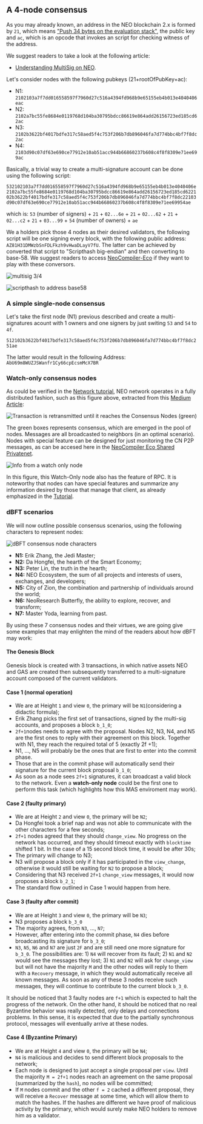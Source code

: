 ## A 4-node consensus

As you may already known, an address in the NEO blockchain 2.x is formed by `21`, which means ["Push 34 bytes on the evaluation stack"](https://github.com/neo-project/neo-vm/blob/f81c3039d5fb4417b3c1ad780378c7f92499964a/src/neo-vm/OpCode.cs#L144), the public key and `ac`, which is an opcode that invokes an script for checking witness of the address.

We suggest readers to take a look at the following article:

- [Understanding MultiSig on NEO](https://medium.com/neoresearch/understanding-multisig-on-neo-df9c9c1403b1).

Let's consider nodes with the following pubkeys (21+rootOfPubKey+ac):

- N1: `2102103a7f7dd016558597f7960d27c516a4394fd968b9e65155eb4b013e4040406eac`
- N2: `2102a7bc55fe8684e0119768d104ba30795bdcc86619e864add26156723ed185cd62ac`
- N3: `2102b3622bf4017bdfe317c58aed5f4c753f206b7db896046fa7d774bbc4bf7f8dc2ac`
- N4: `2103d90c07df63e690ce77912e10ab51acc944b66860237b608c4f8f8309e71ee699ac`

Basically, a trivial way to create a multi-signature account can be done using the following script:

`532102103a7f7dd016558597f7960d27c516a4394fd968b9e65155eb4b013e4040406e2102a7bc55fe8684e0119768d104ba30795bdcc86619e864add26156723ed185cd622102b3622bf4017bdfe317c58aed5f4c753f206b7db896046fa7d774bbc4bf7f8dc22103d90c07df63e690ce77912e10ab51acc944b66860237b608c4f8f8309e71ee69954ae`

which is: `53` (number of signers) + `21` + `02...6e` + `21` + `02...62` + `21` + `02...c2` + `21` + `03...99` + `54` (number of owners) + `ae`

We a holders pick those 4 nodes as their desired validators, the following script will be one signing every block, with the following public address: `AZ81H31DMWzbSnFDLFkzh9vHwaDLayV7fU`.
The latter can be achieved by converted that script to "Scripthash big-endian" and then converting to base-58.
We suggest readers to access [NeoCompiler-Eco](https://neocompiler.io/#!/ecolab/conversor) if they want to play with these conversors.

![multisig 3/4](./multisig_3_4.png)

![scripthash to address base58](./scripthash_address.png)

### A simple single-node consensus

Let's take the first node (N1) previous described and create a multi-signatures acount with 1 owners and one signers by just switing `53` and `54` to `4f`.

`512102b3622bf4017bdfe317c58aed5f4c753f206b7db896046fa7d774bbc4bf7f8dc251ae`

The latter would result in the following Address: `AbU69m8WUZJSWanfr1Cy66cpEcsmMcX7BR`

### Watch-only consensus nodes

As could be verified in the [Network tutorial](linkToNetworkTODO), NEO network operates in a fully distributed fashion, such as this figure above, extracted from this [Medium Article](https://medium.com/neoresearch/understanding-neo-network-in-five-pictures-e51b7c19d6e0):

![Transaction is retransmitted until it reaches the Consensus Nodes (green)](https://cdn-images-1.medium.com/max/800/1*vKbm_Di8GgQep8SyKeAWNw.png)

The green boxes represents consensus, which are emerged in the pool of nodes.
Messages are all broadcasted to neighbors (in an optimal scenario).
Nodes with special feature can be designed for just monitoring the CN P2P messages, as can be accesed here in the [NeoCompiler Eco Shared Privatenet](https://neocompiler.io/#!/ecolab/cnnodesinfo).

![Info from a watch only node](./watch-only-node.png)

In this figure, this Watch-Only node also has the feature of RPC.
It is noteworthy that nodes can have special features and summarize any information desired by those that manage that client, as already emphasized in the [Tutorial](./linkToPluginsTodo).

### dBFT scenarios

We will now outline possible consensus scenarios, using the following characters to represent nodes:

![dBFT consensus node characters](./cn_characters.jpg)

- **N1:** Erik Zhang, the Jedi Master;
- **N2:** Da Hongfei, the hearth of the Smart Economy;
- **N3:** Peter Lin, the truth in the hearth;
- **N4:** NEO Ecosystem, the sum of all projects and interests of users, exchanges, and developers;
- **N5:** City of Zion, the combination and partnership of individuals around the world;
- **N6:** NeoResearch Butterfly, the ability to explore, recover, and transform;
- **N7:** Master Yoda, learning from past.

By using these 7 consensus nodes and their virtues, we are going give some examples that may enlighten the mind of the readers about how dBFT may work:

#### The Genesis Block

Genesis block is created with 3 transactions, in which native assets NEO and GAS are created then subsequently transferred to a multi-signature account composed of the current validators.

#### Case 1 (normal operation)

- We are at Height `1` and view `0`, the primary will be `N1`(considering a didactic formula);
- Erik Zhang picks the first set of transactions, signed by the multi-sig accounts, and proposes a block `b_1_0`;
- `2f+1`nodes needs to agree with the proposal. Nodes N2, N3, N4, and N5 are the first ones to reply with their agreement on this block. Together with N1, they reach the required total of 5 (exactly 2f +1);
- N1, ..., N5 will probably be the ones that are first to enter into the commit phase.
- Those that are in the commit phase will automatically send their signature for the current block proposal `b_1_0`;
- As soon as a node sees `2f+1` signatures, it can broadcast a valid block to the network. Even a **watch-only node** could be the first one to perform this task (which highlights how this MAS enviroment may work).

#### Case 2 (faulty primary)

- We are at Height `2` and view `0`, the primary will be `N2`;
- Da Hongfei took a brief nap and was not able to communicate with the other characters for a few seconds;
- `2f+1` nodes agreed that they should `change_view`. No progress on the network has occurred, and they should timeout exactly with `blocktime` shifted 1 bit. In the case of a 15 second block time, it would be after 30s;
- The primary will change to N3;
- N3 will propose a block only if it has participated in the `view_change`, otherwise it would still be waiting for `N2` to propose a block;
- Considering that N3 received `2f+1` `change_view` messages, it would now proposes a block `b_2_1`;
- The standard flow outlined in Case 1 would happen from here.

#### Case 3 (faulty after commit)

- We are at Height `3` and view `0`, the primary will be `N3`;
- N3 proposes a block `b_3_0`
- The majority agrees, from `N3`, ..., `N7`;
- However, after entering into the commit phase, `N4` dies before broadcasting its signature for `b_3_0`;
- `N3`, `N5`, `N6` and `N7` are just `2F` and are still need one more signature for `b_3_0`. The possibilities are: 1) `N4` will recover from its fault; 2) `N1` and `N2` would see the messages they lost; 3) `N1` and `N2` will ask for `change_view` but will not have the majority `M` and the other nodes will reply to them with a `Recovery` message, in which they would automatically receive all known messages. As soon as any of these 3 nodes receive such messages, they will continue to contribute to the current block `b_3_0`.

It should be noticed that 3 faulty nodes are `f+1` which is expected to halt the progress of the network. On the other hand, it should be noticed that no real Byzantine behavior was really detected, only delays and connections problems. In this sense, it is expected that due to the partially synchronous protocol, messages will eventually arrive at these nodes.

#### Case 4 (Byzantine Primary)

- We are at Height `4` and view `0`, the primary will be `N4`;
- `N4` is malicious and decides to send different block proposals to the network;
- Each node is designed to just accept a single proposal per `view`. Until the majority `M = 2f+1` nodes reach an agreement on the same proposal (summarized by the `hash`), no nodes will be committed;
- If `M` nodes commit and the other `f = 2` cached a different proposal, they will receive a `Recover` message at some time, which will allow them to match the hashes. If the hashes are different we have proof of malicious activity by the primary, which would surely make NEO holders to remove him as a validator.
